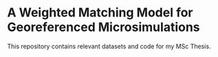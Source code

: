 # A Weighted Matching Model for Georeferenced Microsimulations
This repository contains relevant datasets and code for my MSc Thesis.
